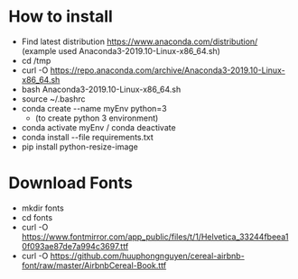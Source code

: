 # How to install

- Find latest distribution https://www.anaconda.com/distribution/ (example used Anaconda3-2019.10-Linux-x86_64.sh)
- cd /tmp
- curl -O https://repo.anaconda.com/archive/Anaconda3-2019.10-Linux-x86_64.sh
- bash Anaconda3-2019.10-Linux-x86_64.sh
- source ~/.bashrc
- conda create --name myEnv python=3 
  - (to create python 3 environment)
- conda activate myEnv / conda deactivate
- conda install --file requirements.txt 
- pip install python-resize-image

# Download Fonts

- mkdir fonts
- cd fonts
- curl -O https://www.fontmirror.com/app_public/files/t/1/Helvetica_33244fbeea10f093ae87de7a994c3697.ttf
- curl -O https://github.com/huuphongnguyen/cereal-airbnb-font/raw/master/AirbnbCereal-Book.ttf